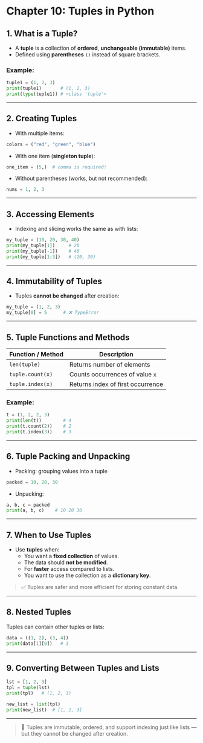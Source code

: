 # Chapter 10: Tuples in Python

## 1. What is a Tuple?
- A **tuple** is a collection of **ordered**, **unchangeable (immutable)** items.
- Defined using **parentheses** `()` instead of square brackets.

### Example:
```python
tuple1 = (1, 2, 3)
print(tuple1)       # (1, 2, 3)
print(type(tuple1)) # <class 'tuple'>
```

---

## 2. Creating Tuples
- With multiple items:
```python
colors = ("red", "green", "blue")
```

- With one item (**singleton tuple**):
```python
one_item = (5,)  # comma is required!
```

- Without parentheses (works, but not recommended):
```python
nums = 1, 2, 3
```

---

## 3. Accessing Elements
- Indexing and slicing works the same as with lists:
```python
my_tuple = (10, 20, 30, 40)
print(my_tuple[1])     # 20
print(my_tuple[-1])    # 40
print(my_tuple[1:3])   # (20, 30)
```

---

## 4. Immutability of Tuples
- Tuples **cannot be changed** after creation:
```python
my_tuple = (1, 2, 3)
my_tuple[0] = 5      # ❌ TypeError
```

---

## 5. Tuple Functions and Methods
| Function / Method   | Description                        |
|---------------------|------------------------------------|
| `len(tuple)`        | Returns number of elements         |
| `tuple.count(x)`    | Counts occurrences of value `x`    |
| `tuple.index(x)`    | Returns index of first occurrence  |

### Example:
```python
t = (1, 2, 2, 3)
print(len(t))        # 4
print(t.count(2))    # 2
print(t.index(3))    # 3
```

---

## 6. Tuple Packing and Unpacking
- Packing: grouping values into a tuple
```python
packed = 10, 20, 30
```

- Unpacking:
```python
a, b, c = packed
print(a, b, c)    # 10 20 30
```

---

## 7. When to Use Tuples
- Use **tuples** when:
  - You want a **fixed collection** of values.
  - The data should **not be modified**.
  - For **faster** access compared to lists.
  - You want to use the collection as a **dictionary key**.

> ✅ Tuples are safer and more efficient for storing constant data.

---

## 8. Nested Tuples
Tuples can contain other tuples or lists:
```python
data = ((1, 2), (3, 4))
print(data[1][0])   # 3
```

---

## 9. Converting Between Tuples and Lists
```python
lst = [1, 2, 3]
tpl = tuple(lst)
print(tpl)   # (1, 2, 3)

new_list = list(tpl)
print(new_list)  # [1, 2, 3]
```

---

> 📌 Tuples are immutable, ordered, and support indexing just like lists — but they cannot be changed after creation.
